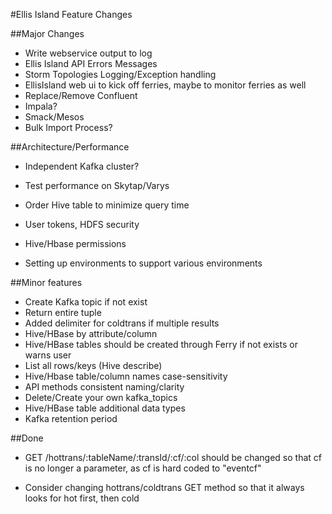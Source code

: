 #Ellis Island Feature Changes

##Major Changes
- Write webservice output to log
- Ellis Island API Errors Messages
- Storm Topologies Logging/Exception handling
- EllisIsland web ui to kick off ferries, maybe to monitor ferries as well
- Replace/Remove Confluent
- Impala?
- Smack/Mesos
- Bulk Import Process?

##Architecture/Performance
- Independent Kafka cluster?
- Test performance on Skytap/Varys
- Order Hive table to minimize query time
- User tokens, HDFS security
- Hive/Hbase permissions

- Setting up environments to support various environments

##Minor features
- Create Kafka topic if not exist
- Return entire tuple
- Added delimiter for coldtrans if multiple results
- Hive/HBase by attribute/column
- Hive/HBase tables should be created through Ferry if not exists or warns user
- List all rows/keys (Hive describe)
- Hive/Hbase table/column names case-sensitivity
- API methods consistent naming/clarity
- Delete/Create your own kafka_topics
- Hive/HBase table additional data types
- Kafka retention period

##Done
- GET         /hottrans/:tableName/:transId/:cf/:col should be changed so that cf is no longer a parameter, as cf is hard coded to "eventcf"

- Consider changing hottrans/coldtrans GET method so that it always looks for hot first, then cold